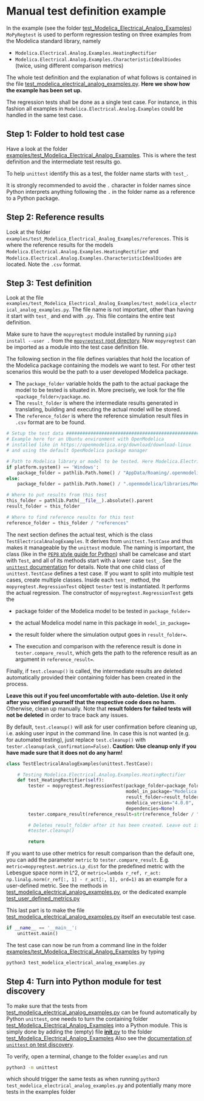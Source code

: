 # Manual test definition example
In the example (see the folder [test_Modelica_Electrical_Analog_Examples](/examples/test_Modelica_Electrical_Analog_Examples)) `MoPyRegtest` is used to perform 
regression testing on three examples from the Modelica standard library, namely
* `Modelica.Electrical.Analog.Examples.HeatingRectifier`
* `Modelica.Electrical.Analog.Examples.CharacteristicIdealDiodes` (twice, using different comparison metrics)

The whole test definition and the explanation of what follows is contained in the file 
[test_modelica_electrical_analog_examples.py](/examples/test_Modelica_Electrical_Analog_Examples/test_modelica_electrical_analog_examples.py). 
**Here we show how the example has been set up.** 

The regression tests shall be done as a single test case. For instance, in this fashion all examples in 
`Modelica.Electrical.Analog.Examples` could be handled in the same test case. 

## Step 1: Folder to hold test case
Have a look at the folder [examples/test_Modelica_Electrical_Analog_Examples](/examples/test_Modelica_Electrical_Analog_Examples). 
This is where the test definition and the intermediate test results go. 

To help `unittest` identify this as a test, the folder name starts with `test_`. 

It is strongly recommended to avoid the `.` character in folder names since Python interprets anything following the `.` 
in the folder name as a reference to a Python package. 

## Step 2: Reference results
Look at the folder `examples/test_Modelica_Electrical_Analog_Examples/references`. 
This is where the reference results for the models 
`Modelica.Electrical.Analog.Examples.HeatingRectifier` and `Modelica.Electrical.Analog.Examples.CharacteristicIdealDiodes` 
are located. Note the `.csv` format. 

## Step 3: Test definition
Look at the file `examples/test_Modelica_Electrical_Analog_Examples/test_modelica_electrical_analog_examples.py`. 
The file name is not important, other than having it start with `test_` and end with `.py`. 
This file contains the entire test definition. 

Make sure to have the `mopyregtest` module installed by running `pip3 install --user .` from the 
[`mopyregtest` root directory](/). Now `mopyregtest` can be imported as a module into the test case definition file. 

The following section in the file defines variables that hold the location of the Modelica package containing the models
we want to test. For other test scenarios this would be the path to a user developed Modelica package.
* The `package_folder` variable holds the path to the actual package the model to be tested is situated in. 
  More precisely, we look for the file `<package_folder>/package.mo`. 
* The `result_folder` is where the intermediate results generated in translating, building and executing the actual 
  model will be stored. 
* The `reference_folder` is where the reference simulation result files in `.csv` format are to be found. 

```python
# Setup the test data #########################################################
# Example here for an Ubuntu environment with OpenModelica
# installed like in https://openmodelica.org/download/download-linux
# and using the default OpenModelica package manager

# Path to Modelica library or model to be tested. Here Modelica.Electrial
if platform.system() == 'Windows':
    package_folder = pathlib.Path.home() / "AppData/Roaming/.openmodelica/libraries/Modelica 4.0.0+maint.om"
else:
    package_folder = pathlib.Path.home() / ".openmodelica/libraries/Modelica 4.0.0+maint.om/Electrical"

# Where to put results from this test
this_folder = pathlib.Path(__file__).absolute().parent
result_folder = this_folder

# Where to find reference results for this test
reference_folder = this_folder / "references"
```

The next section defines the actual test, which is the class `TestElectricalAnalogExamples`. 
It derives from `unittest.TestCase` and thus makes it manageable by the `unittest` module. 
The naming is important, the class (like in the [`PEP8` style guide for Python](https://www.python.org/dev/peps/pep-0008/)) 
shall be camelcase and start with `Test`, and all of its methods start with a lower case `test_`. 
See the [`unittest` documentation](https://docs.python.org/3/library/unittest.html) for details. Note that one child class of `unittest.TestCase` defines a test case. 
If you want to split into multiple test cases, create multiple classes. 
Inside each `test_` method, the `mopyregtest.RegressionTest` object `tester` test is instantiated. It performs the
actual regression. The constructor of `mopyregtest.RegressionTest` gets the 
* package folder of the Modelica model to be tested in `package_folder=`
* the actual Modelica model name in this package in `model_in_package=`
* the result folder where the simulation output goes in `result_folder=`. 

* The execution and comparison with the reference result is done in `tester.compare_result`, which gets the path to
the reference result as an argument in `reference_result=`. 

Finally, if `test.cleanup()` is called, the intermediate results are deleted automatically provided their containing 
folder has been created in the process. 

**Leave this out if you feel uncomfortable with auto-deletion. Use it only after you verified yourself that the respective code does no harm.**
Otherwise, clean up manually. Note that **result folders for failed tests will not be deleted** in order to trace back any issues. 

By default, `test.cleanup()` will ask for user confirmation before cleaning up, i.e. asking user input in the command line. 
In case this is not wanted (e.g. for automated testing), just replace `test.cleanup()` with `tester.cleanup(ask_confirmation=False)`.
**Caution: Use cleanup only if you have made sure that it does not do any harm!**

```python
class TestElectricalAnalogExamples(unittest.TestCase):

    # Testing Modelica.Electrical.Analog.Examples.HeatingRectifier
    def test_HeatingRectifier(self):
        tester = mopyregtest.RegressionTest(package_folder=package_folder,
                                            model_in_package="Modelica.Electrical.Analog.Examples.HeatingRectifier",
                                            result_folder=result_folder / "Modelica.Electrical.Analog.Examples.HeatingRectifier",
                                            modelica_version="4.0.0",
                                            dependencies=None)
        tester.compare_result(reference_result=str(reference_folder / "Modelica.Electrical.Analog.Examples.HeatingRectifier_res.csv"), tol=1e-3)

        # Deletes result_folder after it has been created. Leave out if you feel uncomfortable with auto-deletion!
        #tester.cleanup()

        return
```

If you want to use other metrics for result comparison than the default one, you can add the parameter `metric`
to `tester.compare_result`. E.g. `metric=mopyregtest.metrics.Lp_dist` for the predefined metric with the Lebesgue space norm
in L^2, or `metric=lambda r_ref, r_act: np.linalg.norm(r_ref[:, 1] - r_act[:, 1], ord=1)` as an example for a 
user-defined metric. See the methods in 
[test_modelica_electrical_analog_examples.py](/examples/test_Modelica_Electrical_Analog_Examples/test_modelica_electrical_analog_examples.py),
or the dedicated example [test_user_defined_metrics.py](/examples/test_user_defined_metrics/test_user_defined_metrics.py)

This last part is to make the file 
[test_modelica_electrical_analog_examples.py](/examples/test_Modelica_Electrical_Analog_Examples/test_modelica_electrical_analog_examples.py) 
itself an executable test case. 

```python
if __name__ == '__main__':
    unittest.main()
```

The test case can now be run from a command line in the folder 
[examples/test_Modelica_Electrical_Analog_Examples](/examples/test_Modelica_Electrical_Analog_Examples) by typing

```bash
python3 test_modelica_electrical_analog_examples.py
```

## Step 4: Turn into Python module for test discovery
To make sure that the tests from 
[test_modelica_electrical_analog_examples.py](/examples/test_Modelica_Electrical_Analog_Examples/test_modelica_electrical_analog_examples.py) 
can be found automatically by 
Python `unittest`, one needs to turn the containing folder 
[test_Modelica_Electrical_Analog_Examples](/examples/test_Modelica_Electrical_Analog_Examples) 
into a Python module. 
This is simply done by adding the (empty) file 
[__init__.py](/examples/test_Modelica_Electrical_Analog_Examples/__init__.py) to the folder 
[test_Modelica_Electrical_Analog_Examples](/examples/test_Modelica_Electrical_Analog_Examples)
Also see the [documentation of `unittest` on test discovery](https://docs.python.org/3/library/unittest.html#test-discovery). 

To verify, open a terminal, change to the folder `examples` and run

```bash
python3 -m unittest
```

which should trigger the same tests as when running `python3 test_modelica_electrical_analog_examples.py` and 
potentially many more tests in the examples folder

